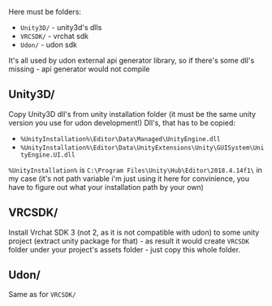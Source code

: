 Here must be folders:
* ```Unity3D/``` - unity3d's dlls
* ```VRCSDK/``` - vrchat sdk
* ```Udon/``` - udon sdk

It's all used by udon external api generator library, so if there's some dll's missing - api generator would not compile

## Unity3D/

Copy Unity3D dll's from unity installation folder (it must be the same unity version you use for udon development!)
Dll's, that has to be copied:
*  ```%UnityInstallation%\Editor\Data\Managed\UnityEngine.dll```
*  ```%UnityInstallation%\Editor\Data\UnityExtensions\Unity\GUISystem\UnityEngine.UI.dll```

```%UnityInstallation%``` is ```C:\Program Files\Unity\Hub\Editor\2018.4.14f1\``` in my case (it's not path variable i'm just using it here for convinience, you have to figure out what your installation path by your own)

## VRCSDK/

Install Vrchat SDK 3 (not 2, as it is not compatible with udon) to some unity project (extract unity package for that) - as result it would create ```VRCSDK``` folder under your project's assets folder - just copy this whole folder.

## Udon/

Same as for ```VRCSDK/```

